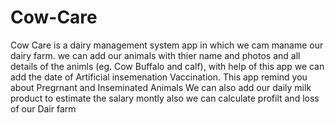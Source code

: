 # Cow-Care

Cow Care is a dairy management system app in which we cam maname our dairy farm. 
we can add our animals with thier name and photos and all details of the animls (eg. Cow Buffalo and calf),
with help of this app we can add the date of Artificial insemenation Vaccination.
This app remind you about Pregrnant and Inseminated Animals
We can also add our daily milk product to estimate the salary montly also we can calculate profilt and loss of our Dair farm
